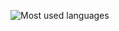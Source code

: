 ![Most used languages](https://github-readme-stats.vercel.app/api/top-langs/?username=bit-ranger&layout=compact&langs_count=10&show_icons=true&count_private=true&theme=ayu-mirage)
